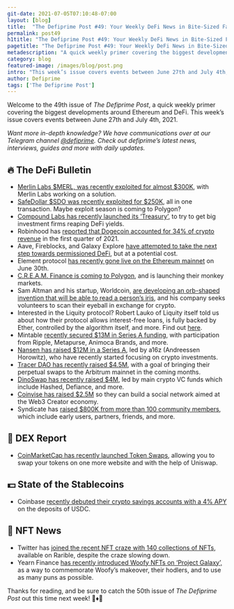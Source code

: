 ```yaml
---
git-date: 2021-07-05T07:10:48-07:00
layout: [blog]
title:  "The Defiprime Post #49: Your Weekly DeFi News in Bite-Sized Fashion"
permalink: post49
h1title: "The Defiprime Post #49: Your Weekly DeFi News in Bite-Sized Fashion"
pagetitle: "The Defiprime Post #49: Your Weekly DeFi News in Bite-Sized Fashion"
metadescription: "A quick weekly primer covering the biggest developments around Ethereum and DeFi. This week’s issue covers events between June 27th and July 4th, 2021"
category: blog
featured-image: /images/blog/post.png
intro: "This week’s issue covers events between June 27th and July 4th, 2021"
author: Defiprime
tags: ['The Defiprime Post']
---
```


Welcome to the 49th issue of _The Defiprime Post_, a quick weekly primer covering the biggest developments around Ethereum and DeFi. This week’s issue covers events between June 27th and July 4th, 2021.

_Want more in-depth knowledge? We have communications over at our Telegram channel [@defiprime](https://t.me/defiprime). Check out defiprime’s latest news, interviews, guides and more with daily updates._


## 🔥 The DeFi Bulletin

* [Merlin Labs $MERL, was recently exploited for almost $300K](https://twitter.com/defiprime/status/1409879614005055495), with Merlin Labs working on a solution.
* [SafeDollar $SDO was recently exploited for $250K](https://twitter.com/defiprime/status/1409370786004045824), all in one transaction. Maybe exploit season is coming to Polygon?
* [Compound Labs has recently launched its ‘Treasury’](https://www.coindesk.com/compound-labs-launches-treasury-to-get-big-firms-reaping-defi-yields?amp=1&__twitter_impression=true), to try to get big investment firms  reaping DeFi yields.
* Robinhood has [reported that Dogecoin accounted for 34% of crypto revenue](https://www.cnbc.com/2021/07/01/robinhood-says-dogecoin-accounted-for-34percent-of-crypto-revenue-in-q1.html) in the first quarter of 2021.
* Aave, Fireblocks, and Galaxy Explore [have attempted to take the next step towards permissioned DeFi](https://www.coindesk.com/aave-fireblocks-and-galaxy-explore-next-steps-towards-permissioned-defi), but at a potential cost.
* Element protocol [has recently gone live on the Ethereum mainnet](https://medium.com/element-finance/element-is-live-on-ethereum-mainnet-ae7c58cf2e57) on June 30th.
* [C.R.E.A.M. Finance is coming to Polygon](https://medium.com/cream-finance/cream-finance-is-coming-to-polygon-9df93311bf66), and is launching their monkey markets.
* Sam Altman and his startup, Worldcoin, [are developing an orb-shaped invention that will be able to read a person’s iris](https://www.bloomberg.com/news/articles/2021-06-29/sam-altman-s-worldcoin-will-give-free-crypto-for-eyeball-scans), and his company seeks volunteers to scan their eyeball in exchange for crypto.
* Interested in the Liquity protocol? Robert Lauko of Liquity itself told us about how their protocol allows interest-free loans, is fully backed by Ether, controlled by the algorithm itself, and more. Find out [here](https://defiprime.com/liquity).
* Mintable [recently secured $13M in Series A funding](https://mintable.medium.com/mintable-secures-us-13-million-in-series-a-funding-round-7a85e47ffb31), with participation from Ripple, Metapurse, Animoca Brands, and more.
* [Nansen has raised $12M in a Series A](https://decrypt.co/74730/nansen-raises-12-million-in-series-a-funding-led-by-andreessen-horowitz), led by a16z (Andreessen Horowitz), who have recently started focusing on crypto investments.
* [Tracer DAO has recently raised $4.5M](https://tracer.finance/radar/tracer-dao-raise/), with a goal of bringing their perpetual swaps to the Arbitrum mainnet in the coming months.
* [DinoSwap has recently raised $4M](https://medium.com/dinoswapofficial/dinoswap-raises-4m-led-by-top-crypto-vc-funds-51c4330f712f), led by main crypto VC funds which include Hashed, Defiance, and more.
* [Coinvise has raised $2.5M](https://coinvise.substack.com/p/coinvise-raises-25m-to-build-a-social?r=bpxq5&utm_campaign=post&utm_medium=web&utm_source) so they can build a social network aimed at the Web3 Creator economy.
* Syndicate has [raised $800K from more than 100 community members](https://syndicate.mirror.xyz/_dIadEYTjam8Z8DGq2ezTBsYuf-bfSRoKFhNYZYJFk8), which include early users, partners, friends, and more.


## 💱 DEX Report

* [CoinMarketCap has recently launched Token Swaps](https://coinmarketcap.com/alexandria/article/coinmarketcap-launches-token-swaps), allowing you to swap your tokens on one more website and with the help of Uniswap.


## 💵 State of the Stablecoins

* Coinbase [recently debuted their crypto savings accounts with a 4% APY](https://www.coindesk.com/coinbase-debuts-savings-product-with-4-apy-on-usdc-deposits) on the deposits of USDC.


## 💎 NFT News

* Twitter has [joined the recent NFT craze with 140 collections of NFTs](https://finance.yahoo.com/finance/news/twitter-joins-nft-craze-140-153000104.html), available on Rarible, despite the craze slowing down.
* Yearn Finance [has recently introduced Woofy NFTs on ‘Project Galaxy’,](https://projectgalaxy.medium.com/yearn-finance-introduces-woofy-nfts-on-project-galaxy-95bf7ece2493) as a way to commemorate Woofy’s makeover, their hodlers, and to use as many puns as possible.

Thanks for reading, and be sure to catch the 50th issue of _The Defiprime Post_ out this time next week! 👋♦️👋